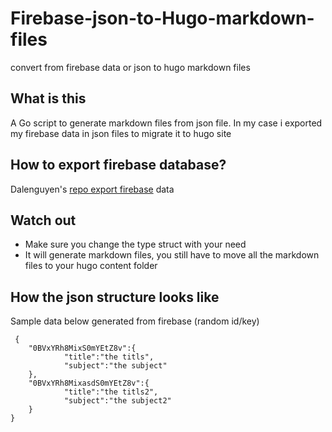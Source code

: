 # Firebase-json-to-Hugo-markdown-files
convert from firebase data or json to hugo markdown files

## What is this
A Go script to generate markdown files from json file. In my case i exported my firebase data in json files to migrate it to hugo site

## How to export firebase database?
Dalenguyen's [repo export firebase](https://github.com/dalenguyen/firestore-import-export) data

## Watch out
- Make sure you change the type struct with your need
- It will generate markdown files, you still have to move all the markdown files to your hugo content folder

## How the json structure looks like
Sample data below generated from firebase (random id/key)
```
 {    
    "0BVxYRh8MixS0mYEtZ8v":{
            "title":"the titls",
            "subject":"the subject"
    },
    "0BVxYRh8MixasdS0mYEtZ8v":{
            "title":"the titls2",
            "subject":"the subject2"
    }
}
```
